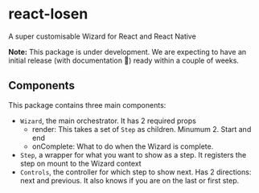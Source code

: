 # react-losen
A super customisable Wizard for React and React Native

**Note:** This package is under development. We are expecting to have an initial release (with documentation :tada:) ready within a couple of weeks.

## Components
This package contains three main components: 
* `Wizard`, the main orchestrator. It has 2 required props 
    - render: This takes a set of `Step` as children. Minumum 2. Start and end
    - onComplete: What to do when the Wizard is complete.
* `Step`, a wrapper for what you want to show as a step. It registers the step on mount to the Wizard context
* `Controls`, the controller for which step to show next. Has 2 directions: next and previous. It also knows if you are on the last or first step.
